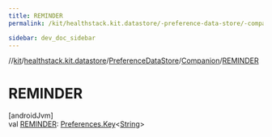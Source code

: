 ```yaml
---
title: REMINDER
permalink: /kit/healthstack.kit.datastore/-preference-data-store/-companion/-r-e-m-i-n-d-e-r.html

sidebar: dev_doc_sidebar
---
```

//[kit](../../../../index.html)/[healthstack.kit.datastore](../../index.html)/[PreferenceDataStore](../index.html)/[Companion](index.html)/[REMINDER](-r-e-m-i-n-d-e-r.html)



# REMINDER



[androidJvm]\
val [REMINDER](-r-e-m-i-n-d-e-r.html): [Preferences.Key](https://developer.android.com/reference/kotlin/androidx/datastore/preferences/core/Preferences.Key.html)&lt;[String](https://kotlinlang.org/api/latest/jvm/stdlib/kotlin/-string/index.html)&gt;




